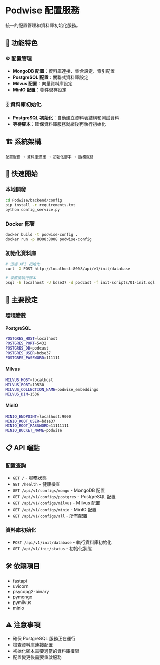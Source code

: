# Podwise 配置服務

統一的配置管理和資料庫初始化服務。

## 🎯 功能特色

### ⚙️ 配置管理
- **MongoDB 配置**：資料庫連接、集合設定、索引配置
- **PostgreSQL 配置**：關聯式資料庫設定
- **Milvus 配置**：向量資料庫設定
- **MinIO 配置**：物件儲存設定

### 🗄️ 資料庫初始化
- **PostgreSQL 初始化**：自動建立資料表結構和測試資料
- **等待腳本**：確保資料庫服務就緒後再執行初始化

## 🏗️ 系統架構

```
配置服務 → 資料庫連接 → 初始化腳本 → 服務就緒
```

## 🚀 快速開始

### 本地開發
```bash
cd Podwise/backend/config
pip install -r requirements.txt
python config_service.py
```

### Docker 部署
```bash
docker build -t podwise-config .
docker run -p 8008:8008 podwise-config
```

### 初始化資料庫
```bash
# 透過 API 初始化
curl -X POST http://localhost:8008/api/v1/init/database

# 或直接執行腳本
psql -h localhost -U bdse37 -d podcast -f init-scripts/01-init.sql
```

## 🔧 主要設定

### 環境變數

#### PostgreSQL
```bash
POSTGRES_HOST=localhost
POSTGRES_PORT=5432
POSTGRES_DB=podcast
POSTGRES_USER=bdse37
POSTGRES_PASSWORD=111111
```

#### Milvus
```bash
MILVUS_HOST=localhost
MILVUS_PORT=19530
MILVUS_COLLECTION_NAME=podwise_embeddings
MILVUS_DIM=1536
```

#### MinIO
```bash
MINIO_ENDPOINT=localhost:9000
MINIO_ROOT_USER=bdse37
MINIO_ROOT_PASSWORD=11111111
MINIO_BUCKET_NAME=podwise
```

## 📋 API 端點

### 配置查詢
- `GET /` - 服務狀態
- `GET /health` - 健康檢查
- `GET /api/v1/configs/mongo` - MongoDB 配置
- `GET /api/v1/configs/postgres` - PostgreSQL 配置
- `GET /api/v1/configs/milvus` - Milvus 配置
- `GET /api/v1/configs/minio` - MinIO 配置
- `GET /api/v1/configs/all` - 所有配置

### 資料庫初始化
- `POST /api/v1/init/database` - 執行資料庫初始化
- `GET /api/v1/init/status` - 初始化狀態

## 🛠️ 依賴項目

- fastapi
- uvicorn
- psycopg2-binary
- pymongo
- pymilvus
- minio

## ⚠️ 注意事項

- 確保 PostgreSQL 服務正在運行
- 檢查資料庫連接配置
- 初始化腳本需要適當的資料庫權限
- 配置變更後需要重啟服務 